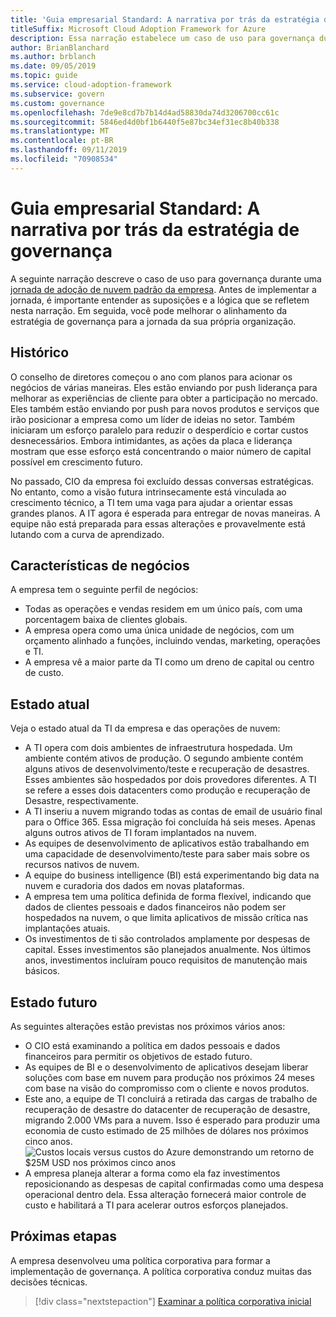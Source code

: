 ```yaml
---
title: 'Guia empresarial Standard: A narrativa por trás da estratégia de governança'
titleSuffix: Microsoft Cloud Adoption Framework for Azure
description: Essa narração estabelece um caso de uso para governança durante uma jornada de adoção de nuvem padrão da empresa.
author: BrianBlanchard
ms.author: brblanch
ms.date: 09/05/2019
ms.topic: guide
ms.service: cloud-adoption-framework
ms.subservice: govern
ms.custom: governance
ms.openlocfilehash: 7de9e8cd7b7b14d4ad58830da74d3206700cc61c
ms.sourcegitcommit: 5846ed4d0bf1b6440f5e87bc34ef31ec8b40b338
ms.translationtype: MT
ms.contentlocale: pt-BR
ms.lasthandoff: 09/11/2019
ms.locfileid: "70908534"
---
```

# <a name="standard-enterprise-guide-the-narrative-behind-the-governance-strategy"></a>Guia empresarial Standard: A narrativa por trás da estratégia de governança

A seguinte narração descreve o caso de uso para governança durante uma [jornada de adoção de nuvem padrão da empresa](./index.md). Antes de implementar a jornada, é importante entender as suposições e a lógica que se refletem nesta narração. Em seguida, você pode melhorar o alinhamento da estratégia de governança para a jornada da sua própria organização.

## <a name="back-story"></a>Histórico

O conselho de diretores começou o ano com planos para acionar os negócios de várias maneiras. Eles estão enviando por push liderança para melhorar as experiências de cliente para obter a participação no mercado. Eles também estão enviando por push para novos produtos e serviços que irão posicionar a empresa como um líder de ideias no setor. Também iniciaram um esforço paralelo para reduzir o desperdício e cortar custos desnecessários. Embora intimidantes, as ações da placa e liderança mostram que esse esforço está concentrando o maior número de capital possível em crescimento futuro.

No passado, CIO da empresa foi excluído dessas conversas estratégicas. No entanto, como a visão futura intrinsecamente está vinculada ao crescimento técnico, a TI tem uma vaga para ajudar a orientar essas grandes planos. A IT agora é esperada para entregar de novas maneiras. A equipe não está preparada para essas alterações e provavelmente está lutando com a curva de aprendizado.

## <a name="business-characteristics"></a>Características de negócios

A empresa tem o seguinte perfil de negócios:

- Todas as operações e vendas residem em um único país, com uma porcentagem baixa de clientes globais.
- A empresa opera como uma única unidade de negócios, com um orçamento alinhado a funções, incluindo vendas, marketing, operações e TI.
- A empresa vê a maior parte da TI como um dreno de capital ou centro de custo.

## <a name="current-state"></a>Estado atual

Veja o estado atual da TI da empresa e das operações de nuvem:

- A TI opera com dois ambientes de infraestrutura hospedada. Um ambiente contém ativos de produção. O segundo ambiente contém alguns ativos de desenvolvimento/teste e recuperação de desastres. Esses ambientes são hospedados por dois provedores diferentes. A TI se refere a esses dois datacenters como produção e recuperação de Desastre, respectivamente.
- A TI inseriu a nuvem migrando todas as contas de email de usuário final para o Office 365. Essa migração foi concluída há seis meses. Apenas alguns outros ativos de TI foram implantados na nuvem.
- As equipes de desenvolvimento de aplicativos estão trabalhando em uma capacidade de desenvolvimento/teste para saber mais sobre os recursos nativos de nuvem.
- A equipe do business intelligence (BI) está experimentando big data na nuvem e curadoria dos dados em novas plataformas.
- A empresa tem uma política definida de forma flexível, indicando que dados de clientes pessoais e dados financeiros não podem ser hospedados na nuvem, o que limita aplicativos de missão crítica nas implantações atuais.
- Os investimentos de ti são controlados amplamente por despesas de capital. Esses investimentos são planejados anualmente. Nos últimos anos, investimentos incluíram pouco requisitos de manutenção mais básicos.

## <a name="future-state"></a>Estado futuro

As seguintes alterações estão previstas nos próximos vários anos:

- O CIO está examinando a política em dados pessoais e dados financeiros para permitir os objetivos de estado futuro.
- As equipes de BI e o desenvolvimento de aplicativos desejam liberar soluções com base em nuvem para produção nos próximos 24 meses com base na visão do compromisso com o cliente e novos produtos.
- Este ano, a equipe de TI concluirá a retirada das cargas de trabalho de recuperação de desastre do datacenter de recuperação de desastre, migrando 2.000 VMs para a nuvem. Isso é esperado para produzir uma economia de custo estimado de 25 milhões de dólares nos próximos cinco anos.
    ![Custos locais versus custos do Azure demonstrando um retorno de $25M USD nos próximos cinco anos](../../../_images/governance/calculator-small-to-medium-enterprise.png)
- A empresa planeja alterar a forma como ela faz investimentos reposicionando as despesas de capital confirmadas como uma despesa operacional dentro dela. Essa alteração fornecerá maior controle de custo e habilitará a TI para acelerar outros esforços planejados.

## <a name="next-steps"></a>Próximas etapas

A empresa desenvolveu uma política corporativa para formar a implementação de governança. A política corporativa conduz muitas das decisões técnicas.

> [!div class="nextstepaction"]
> [Examinar a política corporativa inicial](./initial-corporate-policy.md)
